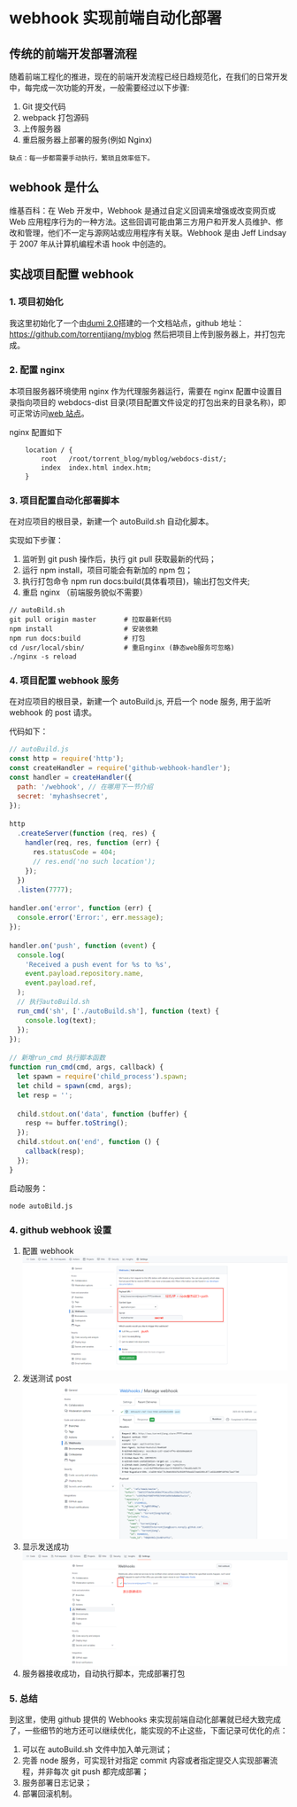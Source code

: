 # webhook 实现前端自动化部署

## 传统的前端开发部署流程

随着前端工程化的推进，现在的前端开发流程已经日趋规范化，在我们的日常开发中，每完成一次功能的开发，一般需要经过以下步骤:

1. Git 提交代码
2. webpack 打包源码
3. 上传服务器
4. 重启服务器上部署的服务(例如 Nginx)

`缺点：每一步都需要手动执行，繁琐且效率低下。`

## webhook 是什么

维基百科：在 Web 开发中，Webhook 是通过自定义回调来增强或改变网页或 Web 应用程序行为的一种方法。这些回调可能由第三方用户和开发人员维护、修改和管理，他们不一定与源网站或应用程序有关联。Webhook 是由 Jeff Lindsay 于 2007 年从计算机编程术语 hook 中创造的。

## 实战项目配置 webhook

### 1. 项目初始化

我这里初始化了一个由[dumi 2.0](https://d.umijs.org/)搭建的一个文档站点，github 地址：https://github.com/torrentjiang/myblog
然后把项目上传到服务器上，并打包完成。

### 2. 配置 nginx

本项目服务器环境使用 nginx 作为代理服务器运行，需要在 nginx 配置中设置目录指向项目的 webdocs-dist 目录(项目配置文件设定的打包出来的目录名称)，即可正常访问[web 站点](http://www.torrentjiang.store/)。

nginx 配置如下

```
    location / {
        root   /root/torrent_blog/myblog/webdocs-dist/;
        index  index.html index.htm;
    }
```

### 3. 项目配置自动化部署脚本

在对应项目的根目录，新建一个 autoBuild.sh 自动化脚本。

实现如下步骤：

1. 监听到 git push 操作后，执行 git pull 获取最新的代码；
2. 运行 npm install，项目可能会有新加的 npm 包；
3. 执行打包命令 npm run docs:build(具体看项目)，输出打包文件夹;
4. 重启 nginx （前端服务貌似不需要）

```
// autoBild.sh
git pull origin master       # 拉取最新代码
npm install                  # 安装依赖
npm run docs:build           # 打包
cd /usr/local/sbin/          # 重启nginx (静态web服务可忽略)
./nginx -s reload
```

### 4. 项目配置 webhook 服务

在对应项目的根目录，新建一个 autoBuild.js, 开启一个 node 服务, 用于监听 webhook 的 post 请求。

代码如下：

```javascript
// autoBuild.js
const http = require('http');
const createHandler = require('github-webhook-handler');
const handler = createHandler({
  path: '/webhook', // 在哪用下一节介绍
  secret: 'myhashsecret',
});

http
  .createServer(function (req, res) {
    handler(req, res, function (err) {
      res.statusCode = 404;
      // res.end('no such location');
    });
  })
  .listen(7777);

handler.on('error', function (err) {
  console.error('Error:', err.message);
});

handler.on('push', function (event) {
  console.log(
    'Received a push event for %s to %s',
    event.payload.repository.name,
    event.payload.ref,
  );
  // 执行autoBuild.sh
  run_cmd('sh', ['./autoBuild.sh'], function (text) {
    console.log(text);
  });
});

// 新增run_cmd 执行脚本函数
function run_cmd(cmd, args, callback) {
  let spawn = require('child_process').spawn;
  let child = spawn(cmd, args);
  let resp = '';

  child.stdout.on('data', function (buffer) {
    resp += buffer.toString();
  });
  child.stdout.on('end', function () {
    callback(resp);
  });
}
```

启动服务：

```
node autoBild.js
```

### 4. github webhook 设置

1. 配置 webhook
   <img src="./images/githubwebhook.png">
2. 发送测试 post
   <img src="./images/githubwebhooksend.jpg">
3. 显示发送成功
   <img src="./images/githubwehooktest.jpg">
4. 服务器接收成功，自动执行脚本，完成部署打包

### 5. 总结

到这里，使用 github 提供的 Webhooks 来实现前端自动化部署就已经大致完成了，一些细节的地方还可以继续优化，能实现的不止这些，下面记录可优化的点：

1. 可以在 autoBuild.sh 文件中加入单元测试；
2. 完善 node 服务，可实现针对指定 commit 内容或者指定提交人实现部署流程，并非每次 git push 都完成部署；
3. 服务部署日志记录；
4. 部署回滚机制。
